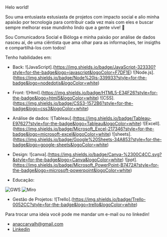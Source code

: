 Helo world!

Sou uma entusiasta estusiasta de projetos com impacto social e alio minha apaixão por tecnologia para contribuir cada vez mais com eles e buscar sempre melhorar esse mundinho lindo que a gente vive! 🥰

Sou Comunicadora Social e Bióloga e minha paixão por análise de dados nasceu aí, de uma ciêntista que ama olhar para as informações, ter insigths e compartilhá-los com todos!

Tenho habilidades em:

- Back:
![JavaScript].(https://img.shields.io/badge/JavaScript-323330?style=for-the-badge&logo=javascript&logoColor=F7DF1E)
![Node.js].(https://img.shields.io/badge/Node%20js-339933?style=for-the-badge&logo=nodedotjs&logoColor=white)


- Front:
![Html].(https://img.shields.io/badge/HTML5-E34F26?style=for-the-badge&logo=html5&logoColor=white)
![CSS].(https://img.shields.io/badge/CSS3-1572B6?style=for-the-badge&logo=css3&logoColor=white)

- Análise de dados:
![Tableau].(https://img.shields.io/badge/Tableau-E97627?style=for-the-badge&logo=Tableau&logoColor=white)
![Excell].(https://img.shields.io/badge/Microsoft_Excel-217346?style=for-the-badge&logo=microsoft-excel&logoColor=white)
![sheets].(https://img.shields.io/badge/Google%20Sheets-34A853?style=for-the-badge&logo=google-sheets&logoColor=white)

- Design:
![canva].(https://img.shields.io/badge/Canva-%2300C4CC.svg?&style=for-the-badge&logo=Canva&logoColor=white)
![ppt].(https://img.shields.io/badge/Microsoft_PowerPoint-B7472A?style=for-the-badge&logo=microsoft-powerpoint&logoColor=white)

- Educação:
 
![GWS](https://img.shields.io/badge/Google%20Meet-00897B?style=for-the-badge&logo=google-meet&logoColor=white)
![Miro](https://img.shields.io/badge/Miro-F7C922?style=for-the-badge&logo=Miro&logoColor=050036)


- Gestão de Projetos:
![Trello].(https://img.shields.io/badge/Trello-0052CC?style=for-the-badge&logo=trello&logoColor=white)

Para trocar uma ideia você pode me mandar um e-mail ou no linkedin!
- anaccarvalh@gmail.com
- [Linkedin](https://www.linkedin.com/in/anacamposdecarvalho/)
